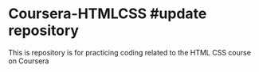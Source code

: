 # Coursera-HTMLCSS #update repository
This is repository is for practicing coding related to the HTML CSS course on Coursera 
